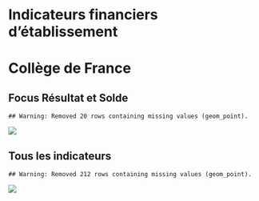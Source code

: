 Indicateurs financiers d’établissement
================

# Collège de France

## Focus Résultat et Solde

    ## Warning: Removed 20 rows containing missing values (geom_point).

![](collège_de_france_files/figure-gfm/etab.focus-1.png)<!-- -->

## Tous les indicateurs

    ## Warning: Removed 212 rows containing missing values (geom_point).

![](collège_de_france_files/figure-gfm/etab-1.png)<!-- -->

